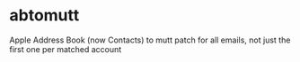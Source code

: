 abtomutt
========

Apple Address Book (now Contacts) to mutt patch for all emails, not just the first one per matched account